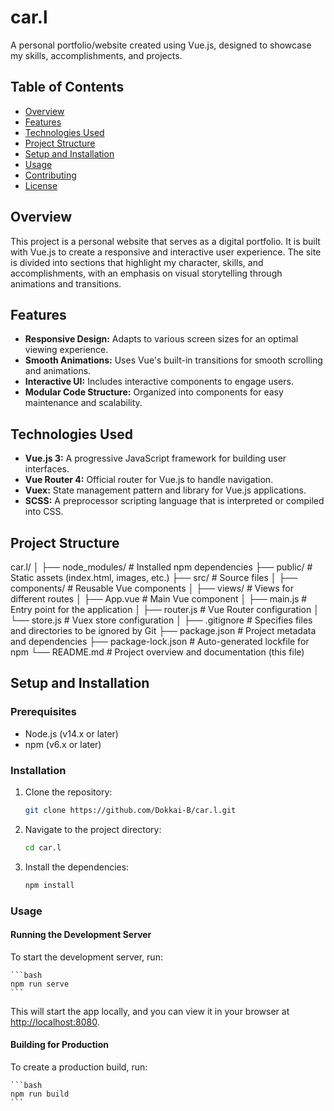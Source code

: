 # car.l

A personal portfolio/website created using Vue.js, designed to showcase my skills, accomplishments, and projects.

## Table of Contents
- [Overview](#overview)
- [Features](#features)
- [Technologies Used](#technologies-used)
- [Project Structure](#project-structure)
- [Setup and Installation](#setup-and-installation)
- [Usage](#usage)
- [Contributing](#contributing)
- [License](#license)

## Overview

This project is a personal website that serves as a digital portfolio. It is built with Vue.js to create a responsive and interactive user experience. The site is divided into sections that highlight my character, skills, and accomplishments, with an emphasis on visual storytelling through animations and transitions.

## Features

- **Responsive Design:** Adapts to various screen sizes for an optimal viewing experience.
- **Smooth Animations:** Uses Vue's built-in transitions for smooth scrolling and animations.
- **Interactive UI:** Includes interactive components to engage users.
- **Modular Code Structure:** Organized into components for easy maintenance and scalability.

## Technologies Used

- **Vue.js 3:** A progressive JavaScript framework for building user interfaces.
- **Vue Router 4:** Official router for Vue.js to handle navigation.
- **Vuex:** State management pattern and library for Vue.js applications.
- **SCSS:** A preprocessor scripting language that is interpreted or compiled into CSS.

## Project Structure

car.l/
│
├── node_modules/ # Installed npm dependencies
├── public/ # Static assets (index.html, images, etc.)
├── src/ # Source files
│ ├── components/ # Reusable Vue components
│ ├── views/ # Views for different routes
│ ├── App.vue # Main Vue component
│ ├── main.js # Entry point for the application
│ ├── router.js # Vue Router configuration
│ └── store.js # Vuex store configuration
│
├── .gitignore # Specifies files and directories to be ignored by Git
├── package.json # Project metadata and dependencies
├── package-lock.json # Auto-generated lockfile for npm
└── README.md # Project overview and documentation (this file)


## Setup and Installation

### Prerequisites

- Node.js (v14.x or later)
- npm (v6.x or later)

### Installation

1. Clone the repository:
   ```bash
   git clone https://github.com/Dokkai-B/car.l.git
   ```

2. Navigate to the project directory:

   ```bash
   cd car.l
   ```

3. Install the dependencies:

    ```bash
    npm install
    ```

### Usage

#### Running the Development Server

To start the development server, run:

    ```bash
    npm run serve
    ```

This will start the app locally, and you can view it in your browser at [http://localhost:8080](http://localhost:8080).

#### Building for Production

To create a production build, run:

    ```bash
    npm run build
    ```